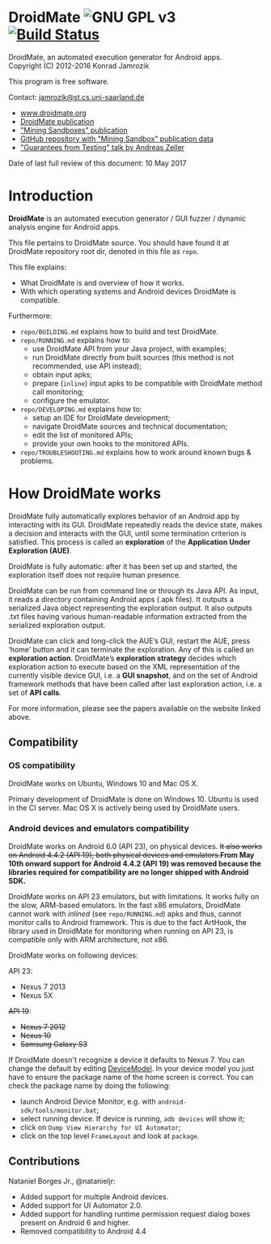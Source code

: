 # DroidMate ![GNU GPL v3](https://www.gnu.org/graphics/gplv3-88x31.png)[![Build Status](https://travis-ci.org/konrad-jamrozik/droidmate.svg?branch=master)](https://travis-ci.org/konrad-jamrozik/droidmate)

DroidMate, an automated execution generator for Android apps.  
Copyright (C) 2012-2016 Konrad Jamrozik

This program is free software. 

Contact: jamrozik@st.cs.uni-saarland.de  

* www.droidmate.org  
* [DroidMate publication](http://www.boxmate.org/files/DroidMate_MOBILESoft_2016.pdf)  
* ["Mining Sandboxes" publication](http://www.boxmate.org/files/boxmate-preprint.pdf)  
* [GitHub repository with "Mining Sandbox" publication data](https://github.com/konrad-jamrozik/mining-sandboxes-icse2016)
* ["Guarantees from Testing" talk by Andreas Zeller](https://www.youtube.com/watch?v=eJyIKt7xuw4)

Date of last full review of this document: 10 May 2017

# Introduction #

**DroidMate** is an automated execution generator / GUI fuzzer / dynamic analysis engine for Android apps.

This file pertains to DroidMate source. You should have found it at DroidMate
repository root dir, denoted in this file as `repo`.

This file explains:

- What DroidMate is and overview of how it works.
- With which operating systems and Android devices DroidMate is compatible.

Furthermore:

- `repo/BUILDING.md` explains how to build and test DroidMate.
- `repo/RUNNING.md` explains how to:
  - use DroidMate API from your Java project, with examples;
  - run DroidMate directly from built sources (this method is not recommended, use API instead); 
  - obtain input apks;
  - prepare (`inline`) input apks to be compatible with DroidMate method call monitoring; 
  - configure the emulator.
- `repo/DEVELOPING.md` explains how to: 
  - setup an IDE for DroidMate development;
  - navigate DroidMate sources and technical documentation;
  - edit the list of monitored APIs;
  - provide your own hooks to the monitored APIs.
- `repo/TROUBLESHOOTING.md` explains how to work around known bugs & problems.

# How DroidMate works #

DroidMate fully automatically explores behavior of an Android app by interacting with its GUI. DroidMate repeatedly reads the device state, makes a decision and interacts with the GUI, until some termination criterion is satisfied. This process is called an **exploration** of the **Application Under Exploration (AUE)**.

DroidMate is fully automatic: after it has been set up and started, the exploration itself does not require human presence.

DroidMate can be run from command line or through its Java API. As input, it reads a directory containing Android apps (.apk files). It outputs a serialized Java object representing the exploration output. It also outputs .txt files having various human-readable information extracted from the serialized exploration output.

DroidMate can click and long-click the AUE’s GUI, restart the AUE,  press ‘home’ button and  it can terminate the exploration. Any of this is called an **exploration action**. DroidMate’s **exploration strategy** decides which exploration action to execute based on the XML representation of the currently visible device GUI, i.e. a **GUI snapshot**, and on the set of Android framework methods that have been called after last exploration action, i.e. a set of **API calls**.

For more information, please see the papers available on the website linked above.


## Compatibility ##
### OS compatibility ###

DroidMate works on Ubuntu, Windows 10 and Mac OS X. 

Primary development of DroidMate is done on Windows 10. Ubuntu is used in the CI server. Mac OS X is actively being used by DroidMate users.
 
### Android devices and emulators compatibility ###

DroidMate works on Android 6.0 (API 23), on physical devices. ~~It also works on Android 4.4.2 (API 19), both physical devices and emulators.~~**From May 10th onward support for Android 4.4.2 (API 19) was removed because the libraries required for compatibility are no longer shipped with Android SDK.**
 

DroidMate works on API 23 emulators, but with limitations. It works fully on the slow, ARM-based emulators. In the fast x86 emulators, DroidMate cannot work with _inlined_ (see `repo/RUNNING.md`) apks and thus, cannot monitor calls to Android framework. This is due to the fact ArtHook, the library used in DroidMate for monitoring when running on API 23, is compatible only with ARM architecture, not x86.

DroidMate works on following devices:

API 23:
* Nexus 7 2013
* Nexus 5X

~~API 19~~:
* ~~Nexus 7 2012~~
* ~~Nexus 10~~
* ~~Samsung Galaxy S3~~

If DroidMate doesn't recognize a device it defaults to Nexus 7. You can change the default by editing [DeviceModel](https://github.com/konrad-jamrozik/droidmate/blob/master/dev/droidmate/projects/core/src/main/groovy/org/droidmate/device/model/DeviceModel.groovy#L76-L79). In your device model you just have to ensure the package name of the home screen is correct. You can check the package name by doing the following:

* launch Android Device Monitor, e.g. with `android-sdk/tools/monitor.bat`; 
* select running device. If device is running, `adb devices` will show it;
* click on `Dump View Hierarchy for UI Automator`;
* click on the top level `FrameLayout` and look at `package`.

## Contributions ##

Nataniel Borges Jr., @natanieljr:
 
- Added support for multiple Android devices. 
- Added support for UI Automator 2.0.
- Added support for handling runtime permission request dialog boxes present on Android 6 and higher.
- Removed compatibility to Android 4.4